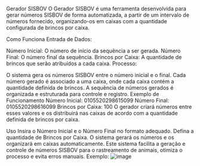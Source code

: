 Gerador SISBOV
O Gerador SISBOV é uma ferramenta desenvolvida para gerar números SISBOV de forma automatizada, a partir de um intervalo de números fornecido, organizando-os em caixas com a quantidade configurada de brincos por caixa.

Como Funciona
Entrada de Dados:

Número Inicial: O número de início da sequência a ser gerada.
Número Final: O número final da sequência.
Brincos por Caixa: A quantidade de brincos que serão atribuídos a cada caixa.
Processo:

O sistema gera os números SISBOV entre o número inicial e o final.
Cada número gerado é associado a uma caixa, onde cada caixa contém a quantidade definida de brincos.
A sequência de números gerados é organizada e estruturada para controle e registro.
Exemplo de Funcionamento
Número Inicial: 0105520298615099
Número Final: 0105520298616099
Brincos por Caixa: 100
O gerador criará números entre esses valores e os distribuirá nas caixas de acordo com a quantidade definida de brincos por caixa.

Uso
Insira o Número Inicial e o Número Final no formato adequado.
Defina a quantidade de Brincos por Caixa.
O sistema gerará os números e os organizará em caixas automaticamente.
Este sistema facilita a geração e controle de números SISBOV para o rastreamento de animais, otimiza o processo e evita erros manuais.
Exemplo:
![image](https://github.com/user-attachments/assets/fc0e1882-2904-4385-be0d-04cde9ec65f3)
